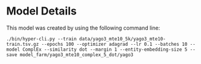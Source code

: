 
# Model Details

This model was created by using the following command line:

```
./bin/hyper-cli.py --train data/yago3_mte10_5k/yago3_mte10-train.tsv.gz --epochs 100 --optimizer adagrad --lr 0.1 --batches 10 --model ComplEx --similarity dot --margin 1 --entity-embedding-size 5 --save model_farm/yago3_mte10_complex_5_dot/yago3
```
        